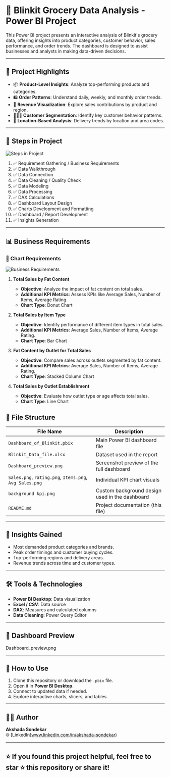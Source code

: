 # 🛒 Blinkit Grocery Data Analysis - Power BI Project

This Power BI project presents an interactive analysis of Blinkit's grocery data, offering insights into product categories, customer behavior, sales performance, and order trends. The dashboard is designed to assist businesses and analysts in making data-driven decisions.

---


## 📌 Project Highlights

- 📦 **Product-Level Insights**: Analyze top-performing products and categories.
- 🛍️ **Order Patterns**: Understand daily, weekly, and monthly order trends.
- 💸 **Revenue Visualization**: Explore sales contributions by product and region.
- 🧑‍🤝‍🧑 **Customer Segmentation**: Identify key customer behavior patterns.
- 📍 **Location-Based Analysis**: Delivery trends by location and area codes.

---

## 🧱 Steps in Project

![Steps in Project](507f0699-f837-4962-91d1-bd329bff5269.png)

1. ✅ Requirement Gathering / Business Requirements  
2. ✅ Data Walkthrough  
3. ✅ Data Connection  
4. ✅ Data Cleaning / Quality Check  
5. ✅ Data Modeling  
6. ✅ Data Processing  
7. ✅ DAX Calculations  
8. ✅ Dashboard Layout Design  
9. ✅ Charts Development and Formatting  
10. ✅ Dashboard / Report Development  
11. ✅ Insights Generation  

---

## 📊 Business Requirements

### 📌 Chart Requirements

![Business Requirements](78cba491-edcd-44db-8e65-80ae3337372a.png)

1. **Total Sales by Fat Content**  
   - **Objective**: Analyze the impact of fat content on total sales.  
   - **Additional KPI Metrics**: Assess KPIs like Average Sales, Number of Items, Average Rating.  
   - **Chart Type**: Donut Chart  

2. **Total Sales by Item Type**  
   - **Objective**: Identify performance of different item types in total sales.  
   - **Additional KPI Metrics**: Average Sales, Number of Items, Average Rating.  
   - **Chart Type**: Bar Chart  

3. **Fat Content by Outlet for Total Sales**  
   - **Objective**: Compare sales across outlets segmented by fat content.  
   - **Additional KPI Metrics**: Average Sales, Number of Items, Average Rating.  
   - **Chart Type**: Stacked Column Chart  

4. **Total Sales by Outlet Establishment**  
   - **Objective**: Evaluate how outlet type or age affects total sales.  
   - **Chart Type**: Line Chart  


## 📁 File Structure

| File Name | Description |
|----------|-------------|
| `Dashboard_of_Blinkit.pbix` | Main Power BI dashboard file |
| `Blinkit_Data_file.xlsx` | Dataset used in the report |
| `Dashboard_preview.png` | Screenshot preview of the full dashboard |
| `Sales.png`, `rating.png`, `Items.png`, `Avg Sales.png` | Individual KPI chart visuals |
| `background kpi.png` | Custom background design used in the dashboard |
| `README.md` | Project documentation (this file) |

---

## 🧠 Insights Gained

- Most demanded product categories and brands.
- Peak order timings and customer buying cycles.
- Top-performing regions and delivery areas.
- Revenue trends across time and customer types.

---

## 🛠️ Tools & Technologies

- **Power BI Desktop**: Data visualization
- **Excel / CSV**: Data source
- **DAX**: Measures and calculated columns
- **Data Cleaning**: Power Query Editor

---

## 📸 Dashboard Preview


Dashboard_preview.png

---

## 🚀 How to Use

1. Clone this repository or download the `.pbix` file.
2. Open it in **Power BI Desktop**.
3. Connect to updated data if needed.
4. Explore interactive charts, slicers, and tables.

---

## 🙋‍♀️ Author

**Akshada Sondekar**  
🌐 [LinkedIn]www.linkedin.com/in/akshada-sondekar)

---

## ⭐ If you found this project helpful, feel free to star ⭐ this repository or share it!

